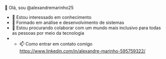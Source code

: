 👋 Olá, sou @alexandremarinho25
- 👀 Estou interessado em conhecimento
- 🌱 Formado em  análise e desenvolvimento de sistemas
- 💞️ Estou procurando colaborar com um mundo mais inclusivo para todas as pessoas por meio da tecnologia
- - 📫 Como entrar em contato comigo https://www.linkedin.com/in/alexandre-marinho-595759322/
